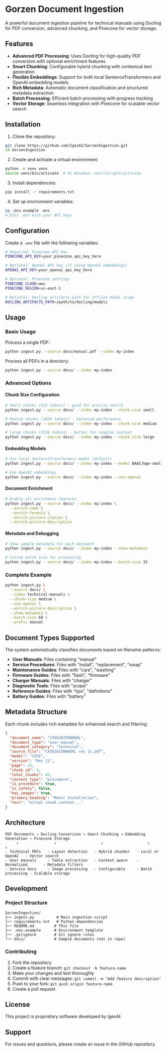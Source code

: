 # Gorzen Document Ingestion

A powerful document ingestion pipeline for technical manuals using Docling for PDF conversion, advanced chunking, and Pinecone for vector storage.

## Features

- **Advanced PDF Processing**: Uses Docling for high-quality PDF conversion with optional enrichment features
- **Smart Chunking**: Configurable hybrid chunking with contextual text generation
- **Flexible Embeddings**: Support for both local SentenceTransformers and OpenAI embedding models
- **Rich Metadata**: Automatic document classification and structured metadata extraction
- **Batch Processing**: Efficient batch processing with progress tracking
- **Vector Storage**: Seamless integration with Pinecone for scalable vector search

## Installation

1. Clone the repository:
```bash
git clone https://github.com/IgesAI/GorzenIngestion.git
cd GorzenIngestion
```

2. Create and activate a virtual environment:
```bash
python -m venv venv
source venv/bin/activate  # On Windows: venv\Scripts\activate
```

3. Install dependencies:
```bash
pip install -r requirements.txt
```

4. Set up environment variables:
```bash
cp .env.example .env
# Edit .env with your API keys
```

## Configuration

Create a `.env` file with the following variables:

```bash
# Required: Pinecone API key
PINECONE_API_KEY=your_pinecone_api_key_here

# Optional: OpenAI API key (if using OpenAI embeddings)
OPENAI_API_KEY=your_openai_api_key_here

# Optional: Pinecone settings
PINECONE_CLOUD=aws
PINECONE_REGION=us-east-1

# Optional: Docling artifacts path for offline model usage
DOCLING_ARTIFACTS_PATH=/path/to/docling/models
```

## Usage

### Basic Usage

Process a single PDF:
```bash
python ingest.py --source docs/manual.pdf --index my-index
```

Process all PDFs in a directory:
```bash
python ingest.py --source docs/ --index my-index
```

### Advanced Options

#### Chunk Size Configuration
```bash
# Small chunks (512 tokens) - good for precise search
python ingest.py --source docs/ --index my-index --chunk-size small

# Medium chunks (1024 tokens) - balanced performance
python ingest.py --source docs/ --index my-index --chunk-size medium

# Large chunks (1536 tokens) - better for complex context
python ingest.py --source docs/ --index my-index --chunk-size large
```

#### Embedding Models
```bash
# Use local SentenceTransformers model (default)
python ingest.py --source docs/ --index my-index --model BAAI/bge-small-en-v1.5

# Use OpenAI embeddings
python ingest.py --source docs/ --index my-index --use-openai
```

#### Document Enrichment
```bash
# Enable all enrichment features
python ingest.py --source docs/ --index my-index \
  --enrich-code \
  --enrich-formula \
  --enrich-picture-classes \
  --enrich-picture-description
```

#### Metadata and Debugging
```bash
# Show sample metadata for each document
python ingest.py --source docs/ --index my-index --show-metadata

# Custom batch size for processing
python ingest.py --source docs/ --index my-index --batch-size 32
```

### Complete Example

```bash
python ingest.py \
  --source docs/ \
  --index technical-manuals \
  --chunk-size medium \
  --use-openai \
  --enrich-picture-description \
  --show-metadata \
  --batch-size 64 \
  --prefix manual
```

## Document Types Supported

The system automatically classifies documents based on filename patterns:

- **User Manuals**: Files containing "manual"
- **Service Procedures**: Files with "install", "replacement", "swap"
- **Maintenance Guides**: Files with "care", "washing"
- **Firmware Guides**: Files with "flash", "firmware"
- **Charger Manuals**: Files with "charger"
- **Diagnostic Tools**: Files with "scope"
- **Reference Guides**: Files with "tips", "definitions"
- **Battery Guides**: Files with "battery"

## Metadata Structure

Each chunk includes rich metadata for enhanced search and filtering:

```json
{
  "document_name": "CX5E2025MANUAL",
  "document_type": "user_manual",
  "document_category": "technical",
  "source_file": "CX5E2025MANUAL rev 11.pdf",
  "model": "CX5E",
  "version": "Rev 11",
  "page": 15,
  "chunk_id": 3,
  "total_chunks": 45,
  "content_type": "procedure",
  "is_procedure": true,
  "is_safety": false,
  "has_images": true,
  "primary_heading": "Motor Installation",
  "text": "actual chunk content..."
}
```

## Architecture

```
PDF Documents → Docling Conversion → Smart Chunking → Embedding Generation → Pinecone Storage
     ↓                ↓                    ↓                    ↓                 ↓
- Technical PDFs   - Layout detection   - Hybrid chunker   - Local or OpenAI   - Vector search
- User manuals     - Table extraction   - Context aware    - Normalized       - Metadata filters  
- Service docs     - Image processing   - Configurable     - Batch processing - Scalable storage
```

## Development

### Project Structure
```
GorzenIngestion/
├── ingest.py          # Main ingestion script
├── requirements.txt   # Python dependencies
├── README.md         # This file
├── .env.example      # Environment template
├── .gitignore        # Git ignore rules
└── docs/             # Sample documents (not in repo)
```

### Contributing

1. Fork the repository
2. Create a feature branch: `git checkout -b feature-name`
3. Make your changes and test thoroughly
4. Commit with clear messages: `git commit -m "Add feature description"`
5. Push to your fork: `git push origin feature-name`
6. Create a pull request

## License

This project is proprietary software developed by IgesAI.

## Support

For issues and questions, please create an issue in the GitHub repository.
